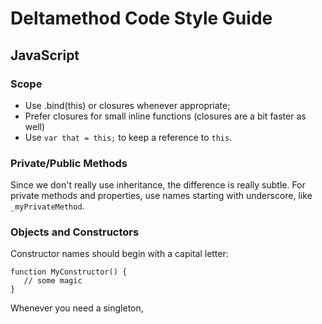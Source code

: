 # Deltamethod Code Style Guide

## JavaScript

### Scope

  * Use .bind(this) or closures whenever appropriate;
  * Prefer closures for small inline functions (closures are a bit faster as well)
  * Use ``var that = this;`` to keep a reference to ``this``.

### Private/Public Methods

Since we don't really use inheritance, the difference is really subtle.
For private methods and properties, use names starting with underscore, like ``_myPrivateMethod``.

### Objects and Constructors

Constructor names should begin with a capital letter:
```(javascript)
function MyConstructor() {
   // some magic
}
```

Whenever you need a singleton, 